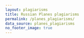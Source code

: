 ```yaml
---
layout: plagiarisms
title: Russian Planes plagiarisms
permalink: /planes_plagiarisms/
data_source: planes_plagiarisms
no_footer_image: true
---
```


